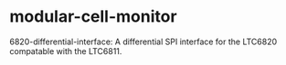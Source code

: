 # modular-cell-monitor

6820-differential-interface: A differential SPI interface for the LTC6820 compatable with the LTC6811.